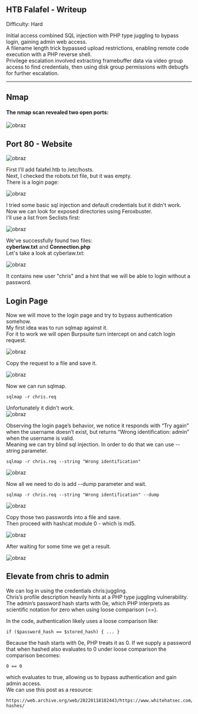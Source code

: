 
## HTB Falafel - Writeup

Difficulty: Hard

Initial access combined SQL injection with PHP type juggling to bypass login, gaining admin web access.  
A filename length trick bypassed upload restrictions, enabling remote code execution with a PHP reverse shell.  
Privilege escalation involved extracting framebuffer data via video group access to find credentials, then using disk group permissions with debugfs for further escalation.  

---

## Nmap 

#### The nmap scan revealed two open ports:  

![obraz](https://github.com/user-attachments/assets/6a220eb0-32fb-4c58-8d9f-8083c92db1a3)  

## Port 80 - Website 

![obraz](https://github.com/user-attachments/assets/cc28b3db-36e5-430d-b2e6-36692437d945)  

First I'll add falafel.htb to /etc/hosts.  
Next, I checked the robots.txt file, but it was empty.  
There is a login page:

![obraz](https://github.com/user-attachments/assets/93a11112-192e-4ff5-bb5f-08f34c3ccc32)


I tried some basic sql injection and default credentials but it didn't work.  
Now we can look for exposed directories using Feroxbuster.  
I'll use a list from Seclists first:  

![obraz](https://github.com/user-attachments/assets/a5fcc7c1-d122-4e7f-85cf-d1f91871968f)  

We've successfully found two files:  
**cyberlaw.txt** and **Connection.php**  
Let's take a look at cyberlaw.txt:  

![obraz](https://github.com/user-attachments/assets/dd6749c1-254c-4514-8c70-a630d0578019)

It contains new user "chris" and a hint that we will be able to login without a password.  

## Login Page  

Now we will move to the login page and try to bypass authentication somehow.  
My first idea was to run sqlmap against it.  
For it to work we will open Burpsuite turn intercept on and catch login request.  

![obraz](https://github.com/user-attachments/assets/21bd2ea4-5493-49cb-8e1b-d1fde5c86063)  

Copy the request to a file and save it.  

![obraz](https://github.com/user-attachments/assets/8644f8a1-6a60-4cea-841d-bd449a9910b8)

Now we can run sqlmap.  
```
sqlmap -r chris.req
```

Unfortunately it didn't work.  
![obraz](https://github.com/user-attachments/assets/8033077d-5e31-4b1b-adc1-e74aa0214265)  

Observing the login page’s behavior, we notice it responds with “Try again” when the username doesn’t exist, but returns “Wrong identification: admin” when the username is valid.  
Meaning we can try blind sql injection. In order to do that we can use --string parameter.  

```
sqlmap -r chris.req --string "Wrong identification"
```
![obraz](https://github.com/user-attachments/assets/22c3c9a7-f6e3-4ebe-bab3-0b0321ffcdb5)  

Now all we need to do is add --dump parameter and wait.  
```
sqlmap -r chris.req --string "Wrong identification" --dump
```

![obraz](https://github.com/user-attachments/assets/81c8baa8-be1d-4a5b-ab4d-aadf22605c14)

Copy those two passwords into a file and save.  
Then proceed with hashcat module 0 - which is md5.  

![obraz](https://github.com/user-attachments/assets/7a38a03a-7544-4f5a-b6a5-0d3cd42be273)

After waiting for some time we get a result.  

![obraz](https://github.com/user-attachments/assets/30bd5359-95a4-45ac-8eef-ef545e958354)

## Elevate from chris to admin

We can log in using the credentials chris:juggling.  
Chris’s profile description heavily hints at a PHP type juggling vulnerability.  
The admin’s password hash starts with 0e, which PHP interprets as scientific notation for zero when using loose comparison (==).  

In the code, authentication likely uses a loose comparison like:  
```
if ($password_hash == $stored_hash) { ... }
```
Because the hash starts with 0e, PHP treats it as 0. If we supply a password that when hashed also evaluates to 0 under loose comparison the comparison becomes:  
```
0 == 0
``` 
which evaluates to true, allowing us to bypass authentication and gain admin access.   
We can use this post as a resource:  
```
https://web.archive.org/web/20220118182443/https://www.whitehatsec.com/blog/magic-hashes/
```









 



































